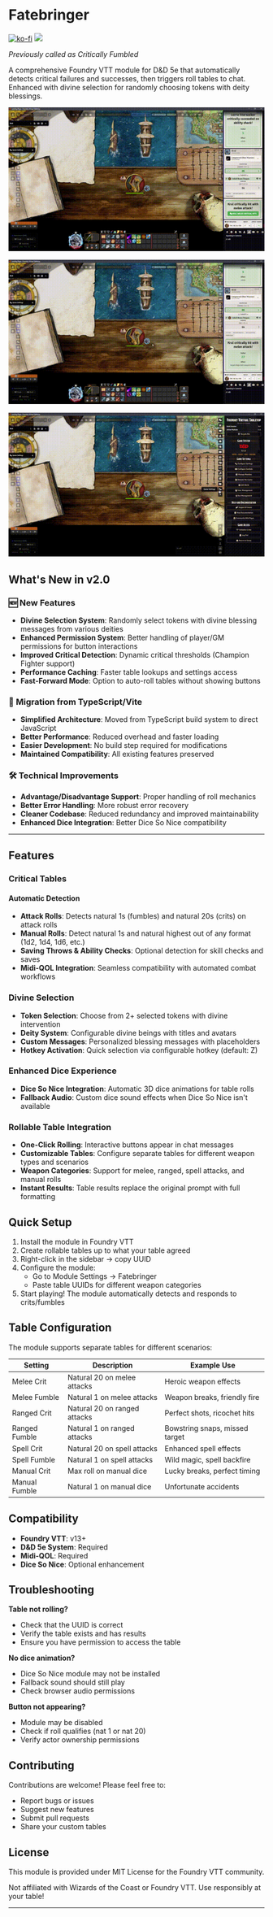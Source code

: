 # Fatebringer

[![ko-fi](https://ko-fi.com/img/githubbutton_sm.svg)](https://ko-fi.com/W7W71K0WGP)
[<img src="https://csl.org/teencamp/wp-content/uploads/sites/12/2022/01/discord.png" width="94">](https://discord.gg/BvAqdHhDU2)

_Previously called as Critically Fumbled_

A comprehensive Foundry VTT module for D&D 5e that automatically detects critical failures and successes, then triggers roll tables to chat. Enhanced with divine selection for randomly choosing tokens with deity blessings.

![Critical Tables Demo](assets/critical%20tables.gif)

![Divine Selection Demo](assets/divine%20selection.gif)

![Settings Preview](assets/setting%20preview.gif)

## What's New in v2.0

### 🆕 New Features

- **Divine Selection System**: Randomly select tokens with divine blessing messages from various deities
- **Enhanced Permission System**: Better handling of player/GM permissions for button interactions
- **Improved Critical Detection**: Dynamic critical thresholds (Champion Fighter support)
- **Performance Caching**: Faster table lookups and settings access
- **Fast-Forward Mode**: Option to auto-roll tables without showing buttons

### 🔄 Migration from TypeScript/Vite

- **Simplified Architecture**: Moved from TypeScript build system to direct JavaScript
- **Better Performance**: Reduced overhead and faster loading
- **Easier Development**: No build step required for modifications
- **Maintained Compatibility**: All existing features preserved

### 🛠️ Technical Improvements

- **Advantage/Disadvantage Support**: Proper handling of roll mechanics
- **Better Error Handling**: More robust error recovery
- **Cleaner Codebase**: Reduced redundancy and improved maintainability
- **Enhanced Dice Integration**: Better Dice So Nice compatibility

---

## Features

### Critical Tables

#### Automatic Detection

- **Attack Rolls**: Detects natural 1s (fumbles) and natural 20s (crits) on attack rolls
- **Manual Rolls**: Detect natural 1s and natural highest out of any format (1d2, 1d4, 1d6, etc.)
- **Saving Throws & Ability Checks**: Optional detection for skill checks and saves
- **Midi-QOL Integration**: Seamless compatibility with automated combat workflows

### Divine Selection

- **Token Selection**: Choose from 2+ selected tokens with divine intervention
- **Deity System**: Configurable divine beings with titles and avatars
- **Custom Messages**: Personalized blessing messages with placeholders
- **Hotkey Activation**: Quick selection via configurable hotkey (default: Z)

### Enhanced Dice Experience

- **Dice So Nice Integration**: Automatic 3D dice animations for table rolls
- **Fallback Audio**: Custom dice sound effects when Dice So Nice isn't available

### Rollable Table Integration

- **One-Click Rolling**: Interactive buttons appear in chat messages
- **Customizable Tables**: Configure separate tables for different weapon types and scenarios
- **Weapon Categories**: Support for melee, ranged, spell attacks, and manual rolls
- **Instant Results**: Table results replace the original prompt with full formatting

## Quick Setup

1. Install the module in Foundry VTT
2. Create rollable tables up to what your table agreed
3. Right-click in the sidebar → copy UUID
4. Configure the module:
   - Go to Module Settings → Fatebringer
   - Paste table UUIDs for different weapon categories
5. Start playing! The module automatically detects and responds to crits/fumbles

## Table Configuration

The module supports separate tables for different scenarios:

| Setting       | Description                  | Example Use                    |
| ------------- | ---------------------------- | ------------------------------ |
| Melee Crit    | Natural 20 on melee attacks  | Heroic weapon effects          |
| Melee Fumble  | Natural 1 on melee attacks   | Weapon breaks, friendly fire   |
| Ranged Crit   | Natural 20 on ranged attacks | Perfect shots, ricochet hits   |
| Ranged Fumble | Natural 1 on ranged attacks  | Bowstring snaps, missed target |
| Spell Crit    | Natural 20 on spell attacks  | Enhanced spell effects         |
| Spell Fumble  | Natural 1 on spell attacks   | Wild magic, spell backfire     |
| Manual Crit   | Max roll on manual dice      | Lucky breaks, perfect timing   |
| Manual Fumble | Natural 1 on manual dice     | Unfortunate accidents          |

## Compatibility

- **Foundry VTT**: v13+
- **D&D 5e System**: Required
- **Midi-QOL**: Required
- **Dice So Nice**: Optional enhancement

## Troubleshooting

**Table not rolling?**

- Check that the UUID is correct
- Verify the table exists and has results
- Ensure you have permission to access the table

**No dice animation?**

- Dice So Nice module may not be installed
- Fallback sound should still play
- Check browser audio permissions

**Button not appearing?**

- Module may be disabled
- Check if roll qualifies (nat 1 or nat 20)
- Verify actor ownership permissions

## Contributing

Contributions are welcome! Please feel free to:

- Report bugs or issues
- Suggest new features
- Submit pull requests
- Share your custom tables

## License

This module is provided under MIT License for the Foundry VTT community.

Not affiliated with Wizards of the Coast or Foundry VTT. Use responsibly at your table!

---
